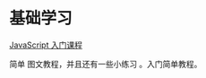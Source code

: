 # 基础学习

[JavaScript 入门课程](https://www.w3cschool.cn/minicourse/play/jscourse)

简单 图文教程，并且还有一些小练习 。入门简单教程。